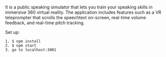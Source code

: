 
It is a public speaking simulator that lets you train your speaking skills in immersive 360 virtual reality. The application includes features such as a VR teleprompter that scrolls the speechtext on-screen, real-time volume feedback, and real-time pitch tracking.

Set up:

    1. $ npm install
    2. $ npm start
    3. go to localhost:3001
